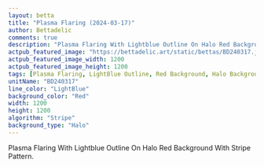 ```yaml
---
layout: betta
title: "Plasma Flaring (2024-03-17)"
author: Bettadelic
comments: true
description: "Plasma Flaring With Lightblue Outline On Halo Red Background With Stripe Pattern."
actpub_featured_image: "https://bettadelic.art/static/bettas/BD240317.jpg"
actpub_featured_image_width: 1200
actpub_featured_image_height: 1200
tags: [Plasma Flaring, LightBlue Outline, Red Background, Halo Background Pattern, Stripe Pattern, March 2024]
unitName: "BD240317"
line_color: "LightBlue"
background_color: "Red"
width: 1200
height: 1200
algorithm: "Stripe"
background_type: "Halo"
---
```


Plasma Flaring With Lightblue Outline On Halo Red Background With Stripe Pattern.
